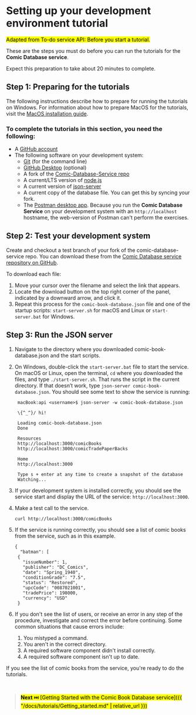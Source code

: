 # Setting up your development environment tutorial
<mark>Adapted from To-do service API: Before you start a tutorial. </mark>

These are the steps you must do before you can run
the tutorials for the **Comic Database service**.

Expect this preparation to take about 20 minutes to complete.

## Step 1: Preparing for the tutorials

The following instructions describe how to prepare for running the tutorials on Windows.
For information about how to prepare MacOS for the tutorials, visit the [MacOS installation guide](macos-installation).

### To complete the tutorials in this section, you need the following:

* A [GitHub account](https://github.com)
* The following software on your development system:
    * [Git](https://docs.github.com/en/get-started/quickstart/set-up-git) (for the command line)
    * [GitHub Desktop](https://desktop.github.com) (optional)
    * A fork of the [Comic-Database-Service repo](https://github.com/KusumaKrish15/Comic-Database-Service)
    * A current/LTS version of [node.js](https://nodejs.org/en/)
    * A current version of [json-server](https://www.npmjs.com/package/json-server)
    * A current copy of the database file. You can get this by syncing your fork.
    * The [Postman desktop app](https://www.postman.com/downloads/). Because you run the **Comic Database Service** on your development system with an `http://localhost` hostname, the web-version of Postman can't perform the exercises.

## Step 2: Test your development system

Create and checkout a test branch of your fork of the comic-database-service repo. You can download these from the [Comic Database service repository on GitHub](https://github.com/KusumaKrish15/Comic-Database-Service/tree/main/api).

To download each file:
1. Move your cursor over the filename and select the link that appears.
2. Locate the download button on the top right corner of the panel, indicated by a downward arrow, and click it.
3. Repeat this process for the `comic-book-database.json` file and one of the startup scripts: `start-server.sh` for macOS and Linux or `start-server.bat` for Windows.

## Step 3: Run the JSON server

1. Navigate to the directory where you downloaded comic-book-database.json and the start scripts.
2. On Windows, double-click the `start-server.bat` file to start the service. On macOS or Linux, open the terminal, `cd` <directory name> where you downloaded the files, and type `./start-server.sh`. That runs the script in the current directory. If that doesn’t work, type `json-server comic-book-database.json`. You should see some text to show the service is running:

    ```
     macBook:api <username>$ json-server -w comic-book-database.json

     \{^_^}/ hi!

     Loading comic-book-database.json
     Done

     Resources
     http://localhost:3000/comicBooks
     http://localhost:3000/comicTradePaperBacks

     Home
     http://localhost:3000

     Type s + enter at any time to create a snapshot of the database
     Watching...
    ```

3. If your development system is installed correctly, you should see the service start and display the URL of the service: `http://localhost:3000`.

2. Make a test call to the service.

    ```
    curl http://localhost:3000/comicBooks
    ```

3. If the service is running correctly, you should see a list of comic books from the service, such as in this example.

   ```
   {
     "batman": [
    {
      "issueNumber": 1,
      "publisher": "DC_Comics",
      "date": "Spring_1940",
      "conditionGrade": "7.5",
      "status": "Restored",
      "upcCode": "0087021001",
      "tradePrice": 198000,
      "currency": "USD"
    }

4. If you don't see the list of users, or receive an error in any step of the procedure, investigate and correct the error before continuing. Some common situations that cause errors include:

   1. You mistyped a command.
   2. You aren't in the correct directory.
   3. A required software component didn't install correctly.
   4. A required software component isn't up to date.

If you see the list of comic books from the service, you're ready to do the tutorials.

<br>

> <mark>**Next** ⏭️ [Getting Started with the Comic Book Database service]({{ "/docs/tutorials/Getting_started.md" | relative_url }})</mark>
